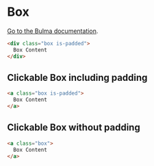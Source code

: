 # Box

[Go to the Bulma documentation](https://bulma.io/documentation/elements/box/).

```html
<div class="box is-padded">
  Box Content
</div>
```

## Clickable Box including padding

```html
<a class="box is-padded">
  Box Content
</a>
```

## Clickable Box without padding

```html
<a class="box">
  Box Content
</a>
```
